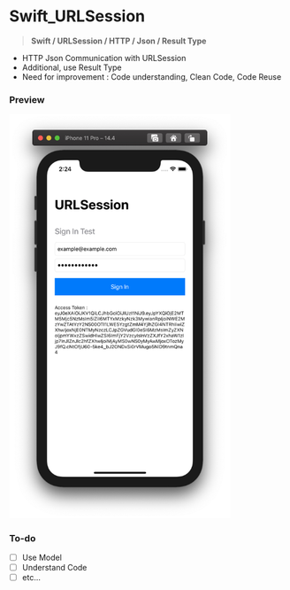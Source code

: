 # Swift_URLSession

> **Swift / URLSession / HTTP / Json / Result Type**



- HTTP Json Communication with URLSession
- Additional, use Result Type
- Need for improvement : Code understanding, Clean Code, Code Reuse



### Preview

<img src="README_src/screenshot.png" width="400">

### To-do

- [ ]  Use Model
- [ ]  Understand Code
- [ ]  etc...
